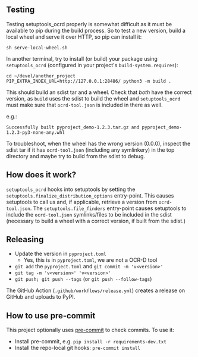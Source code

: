 ## Testing

Testing setuptools_ocrd properly is somewhat difficult as it must be available to pip during the build process. So to test a new version, build a local wheel and serve it over HTTP, so pip can install it:

```
sh serve-local-wheel.sh
```

In another terminal, try to install (or build) your package using `setuptools_ocrd` (configured in your project's `build-system.requires`):

```
cd ~/devel/another_project
PIP_EXTRA_INDEX_URL=http://127.0.0.1:28486/ python3 -m build .
```

This should build an sdist tar and a wheel. Check that _both_ have the correct version, as `build`
uses the sdist to build the wheel and `setuptools_ocrd` must make sure that `ocrd-tool.json` is
included in there as well.

e.g.:
```
Successfully built pyproject_demo-1.2.3.tar.gz and pyproject_demo-1.2.3-py3-none-any.whl
```

To troubleshoot, when the wheel has the wrong version (0.0.0), inspect the sdist tar if it has `ocrd-tool.json` (including any symlinkery) in the top directory and maybe try to build from the sdist to debug.


## How does it work?

`setuptools_ocrd` hooks into setuptools by setting the `setuptools.finalize_distribution_options`
entry-point. This causes setuptools to call us and, if applicable, retrieve a version from
`ocrd-tool.json`. The `setuptools.file_finders` entry-point causes setuptools to include the
`ocrd-tool.json` symlinks/files to be included in the sdist (necessary to build a wheel with a
correct version, if built from the sdist.)


## Releasing

* Update the version in `pyproject.toml`
  * Yes, this is in `pyproject.toml`, we are not a OCR-D tool
* `git add` the `pyproject.toml` and `git commit -m 'v<version>'`
* `git tag -m 'v<version>' 'v<version>'`
* `git push; git push --tags` (or `git push --follow-tags`)

The GitHub Action (`.github/workflows/release.yml`) creates a release on GitHub and uploads to PyPI.

## How to use pre-commit

This project optionally uses [pre-commit](https://pre-commit.com) to check commits. To use it:

- Install pre-commit, e.g. `pip install -r requirements-dev.txt`
- Install the repo-local git hooks: `pre-commit install`
